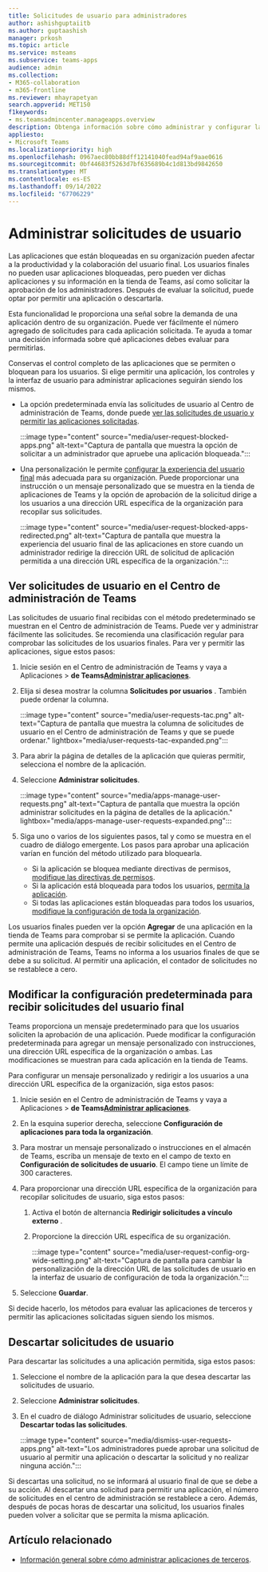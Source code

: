 ```yaml
---
title: Solicitudes de usuario para administradores
author: ashishguptaiitb
ms.author: guptaashish
manager: prkosh
ms.topic: article
ms.service: msteams
ms.subservice: teams-apps
audience: admin
ms.collection:
- M365-collaboration
- m365-frontline
ms.reviewer: mhayrapetyan
search.appverid: MET150
f1keywords:
- ms.teamsadmincenter.manageapps.overview
description: Obtenga información sobre cómo administrar y configurar la solicitud del usuario final para la aprobación de las aplicaciones que están bloqueadas en una organización.
appliesto:
- Microsoft Teams
ms.localizationpriority: high
ms.openlocfilehash: 0967aec80bb88dff12141040fead94af9aae0616
ms.sourcegitcommit: 0bf44683f5263d7bf635689b4c1d813bd9842650
ms.translationtype: MT
ms.contentlocale: es-ES
ms.lasthandoff: 09/14/2022
ms.locfileid: "67706229"
---
```

# <a name="manage-user-requests"></a>Administrar solicitudes de usuario

Las aplicaciones que están bloqueadas en su organización pueden afectar a la productividad y la colaboración del usuario final. Los usuarios finales no pueden usar aplicaciones bloqueadas, pero pueden ver dichas aplicaciones y su información en la tienda de Teams, así como solicitar la aprobación de los administradores. Después de evaluar la solicitud, puede optar por permitir una aplicación o descartarla.

Esta funcionalidad le proporciona una señal sobre la demanda de una aplicación dentro de su organización. Puede ver fácilmente el número agregado de solicitudes para cada aplicación solicitada. Te ayuda a tomar una decisión informada sobre qué aplicaciones debes evaluar para permitirlas.

Conservas el control completo de las aplicaciones que se permiten o bloquean para los usuarios. Si elige permitir una aplicación, los controles y la interfaz de usuario para administrar aplicaciones seguirán siendo los mismos.

* La opción predeterminada envía las solicitudes de usuario al Centro de administración de Teams, donde puede [ver las solicitudes de usuario y permitir las aplicaciones solicitadas](#view-user-requests-in-teams-admin-center).

   :::image type="content" source="media/user-request-blocked-apps.png" alt-text="Captura de pantalla que muestra la opción de solicitar a un administrador que apruebe una aplicación bloqueada.":::

* Una personalización le permite [configurar la experiencia del usuario final](#modify-the-default-setting-to-receive-end-user-requests) más adecuada para su organización. Puede proporcionar una instrucción o un mensaje personalizado que se muestra en la tienda de aplicaciones de Teams y la opción de aprobación de la solicitud dirige a los usuarios a una dirección URL específica de la organización para recopilar sus solicitudes.

   :::image type="content" source="media/user-request-blocked-apps-redirected.png" alt-text="Captura de pantalla que muestra la experiencia del usuario final de las aplicaciones en store cuando un administrador redirige la dirección URL de solicitud de aplicación permitida a una dirección URL específica de la organización.":::

## <a name="view-user-requests-in-teams-admin-center"></a>Ver solicitudes de usuario en el Centro de administración de Teams

Las solicitudes de usuario final recibidas con el método predeterminado se muestran en el Centro de administración de Teams. Puede ver y administrar fácilmente las solicitudes. Se recomienda una clasificación regular para comprobar las solicitudes de los usuarios finales. Para ver y permitir las aplicaciones, sigue estos pasos:

1. Inicie sesión en el Centro de administración de Teams y vaya a Aplicaciones  > **de Teams**[**Administrar aplicaciones**](https://admin.teams.microsoft.com/policies/manage-apps).

1. Elija si desea mostrar la columna **Solicitudes por usuarios** . También puede ordenar la columna.

   :::image type="content" source="media/user-requests-tac.png" alt-text="Captura de pantalla que muestra la columna de solicitudes de usuario en el Centro de administración de Teams y que se puede ordenar." lightbox="media/user-requests-tac-expanded.png":::

1. Para abrir la página de detalles de la aplicación que quieras permitir, selecciona el nombre de la aplicación.

1. Seleccione **Administrar solicitudes**.

   :::image type="content" source="media/apps-manage-user-requests.png" alt-text="Captura de pantalla que muestra la opción administrar solicitudes en la página de detalles de la aplicación." lightbox="media/apps-manage-user-requests-expanded.png":::

1. Siga uno o varios de los siguientes pasos, tal y como se muestra en el cuadro de diálogo emergente. Los pasos para aprobar una aplicación varían en función del método utilizado para bloquearla.

   * Si la aplicación se bloquea mediante directivas de permisos, [modifique las directivas de permisos](teams-app-permission-policies.md).
   * Si la aplicación está bloqueada para todos los usuarios, [permita la aplicación](manage-apps.md#allow-and-block-apps).
   * Si todas las aplicaciones están bloqueadas para todos los usuarios, [modifique la configuración de toda la organización](manage-apps.md#manage-org-wide-app-settings).

Los usuarios finales pueden ver la opción **Agregar** de una aplicación en la tienda de Teams para comprobar si se permite la aplicación. Cuando permite una aplicación después de recibir solicitudes en el Centro de administración de Teams, Teams no informa a los usuarios finales de que se debe a su solicitud. Al permitir una aplicación, el contador de solicitudes no se restablece a cero.

## <a name="modify-the-default-setting-to-receive-end-user-requests"></a>Modificar la configuración predeterminada para recibir solicitudes del usuario final

Teams proporciona un mensaje predeterminado para que los usuarios soliciten la aprobación de una aplicación. Puede modificar la configuración predeterminada para agregar un mensaje personalizado con instrucciones, una dirección URL específica de la organización o ambas. Las modificaciones se muestran para cada aplicación en la tienda de Teams.

Para configurar un mensaje personalizado y redirigir a los usuarios a una dirección URL específica de la organización, siga estos pasos:

1. Inicie sesión en el Centro de administración de Teams y vaya a Aplicaciones  > **de Teams**[**Administrar aplicaciones**](https://admin.teams.microsoft.com/policies/manage-apps).

1. En la esquina superior derecha, seleccione **Configuración de aplicaciones para toda la organización**.

1. Para mostrar un mensaje personalizado o instrucciones en el almacén de Teams, escriba un mensaje de texto en el campo de texto en **Configuración de solicitudes de usuario**. El campo tiene un límite de 300 caracteres.

1. Para proporcionar una dirección URL específica de la organización para recopilar solicitudes de usuario, siga estos pasos:

   1. Activa el botón de alternancia **Redirigir solicitudes a vínculo externo** .
   1. Proporcione la dirección URL específica de su organización.

      :::image type="content" source="media/user-request-config-org-wide-setting.png" alt-text="Captura de pantalla para cambiar la personalización de la dirección URL de las solicitudes de usuario en la interfaz de usuario de configuración de toda la organización.":::

1. Seleccione **Guardar**.

Si decide hacerlo, los métodos para evaluar las aplicaciones de terceros y permitir las aplicaciones solicitadas siguen siendo los mismos.

## <a name="dismiss-user-requests"></a>Descartar solicitudes de usuario

Para descartar las solicitudes a una aplicación permitida, siga estos pasos:

1. Seleccione el nombre de la aplicación para la que desea descartar las solicitudes de usuario.
1. Seleccione **Administrar solicitudes**.
1. En el cuadro de diálogo Administrar solicitudes de usuario, seleccione **Descartar todas las solicitudes**.

   :::image type="content" source="media/dismiss-user-requests-apps.png" alt-text="Los administradores puede aprobar una solicitud de usuario al permitir una aplicación o descartar la solicitud y no realizar ninguna acción.":::

Si descartas una solicitud, no se informará al usuario final de que se debe a su acción. Al descartar una solicitud para permitir una aplicación, el número de solicitudes en el centro de administración se restablece a cero. Además, después de pocas horas de descartar una solicitud, los usuarios finales pueden volver a solicitar que se permita la misma aplicación.

## <a name="related-article"></a>Artículo relacionado

* [Información general sobre cómo administrar aplicaciones de terceros](manage-apps.md).
